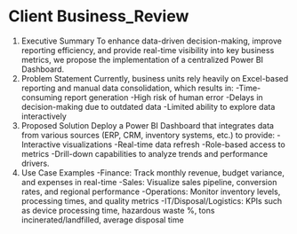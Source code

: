 # Client Business_Review
1. Executive Summary
To enhance data-driven decision-making, improve reporting efficiency, and provide real-time visibility into key business metrics, we propose the implementation of a centralized Power BI Dashboard.
2. Problem Statement
Currently, business units rely heavily on Excel-based reporting and manual data consolidation, which results in:
-Time-consuming report generation
-High risk of human error
-Delays in decision-making due to outdated data
-Limited ability to explore data interactively
3. Proposed Solution
Deploy a Power BI Dashboard that integrates data from various sources (ERP, CRM, inventory systems, etc.) to provide:
-Interactive visualizations
-Real-time data refresh
-Role-based access to metrics
-Drill-down capabilities to analyze trends and performance drivers.
4. Use Case Examples
-Finance: Track monthly revenue, budget variance, and expenses in real-time
-Sales: Visualize sales pipeline, conversion rates, and regional performance
-Operations: Monitor inventory levels, processing times, and quality metrics
-IT/Disposal/Logistics: KPIs such as device processing time, hazardous waste %, tons incinerated/landfilled, average disposal time

